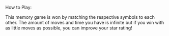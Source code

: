 How to Play:

This memory game is won by matching the respective symbols to each other. The amount of moves and time you have is infinite but if you win with as little moves as possible, you can improve your star rating!